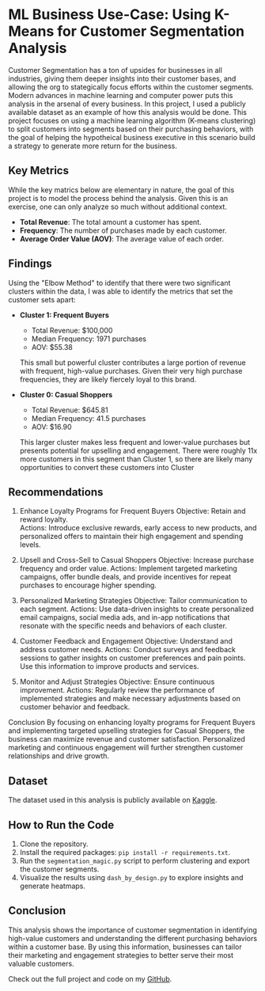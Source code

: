 # ML Business Use-Case: Using K-Means for Customer Segmentation Analysis

Customer Segmentation has a ton of upsides for businesses in all industries, giving them deeper insights into their customer bases, and allowing the org to stategically focus efforts within the customer segments.  Modern advances in machine learning and computer power puts this analysis in the arsenal of every business.  In this project, I used a publicly available dataset as an example of how this analysis would be done.  This project focuses on using a machine learning algorithm (K-means clustering) to split customers into segments based on their purchasing behaviors, with the goal of helping the hypotheical business executive in this scenario build a strategy to generate more return for the business.  

## Key Metrics

While the key matrics below are elementary in nature, the goal of this project is to model the process behind the analysis.  Given this is an exercise, one can only analyze so much without additional context.

- **Total Revenue**: The total amount a customer has spent.
- **Frequency**: The number of purchases made by each customer.
- **Average Order Value (AOV)**: The average value of each order.

## Findings

Using the "Elbow Method" to identify that there were two significant clusters within the data, I was able to identify the metrics that set the customer sets apart:

- **Cluster 1: Frequent Buyers**
  - Total Revenue: $100,000
  - Median Frequency: 1971 purchases
  - AOV: $55.38
  
  This small but powerful cluster contributes a large portion of revenue with frequent, high-value purchases.  Given their very high purchase frequencies, they are likely fiercely loyal to this brand.

- **Cluster 0: Casual Shoppers**
  - Total Revenue: $645.81
  - Median Frequency: 41.5 purchases
  - AOV: $16.90
  
  This larger cluster makes less frequent and lower-value purchases but presents potential for upselling and engagement.  There were roughly 11x more customers in this segment than Cluster 1, so there are likely many opportunities to convert these customers into Cluster

## Recommendations

1) Enhance Loyalty Programs for Frequent Buyers
Objective: Retain and reward loyalty.\
Actions: Introduce exclusive rewards, early access to new products, and personalized offers to maintain their high engagement and spending levels.

2) Upsell and Cross-Sell to Casual Shoppers
Objective: Increase purchase frequency and order value.
Actions: Implement targeted marketing campaigns, offer bundle deals, and provide incentives for repeat purchases to encourage higher spending.

3) Personalized Marketing Strategies
Objective: Tailor communication to each segment.
Actions: Use data-driven insights to create personalized email campaigns, social media ads, and in-app notifications that resonate with the specific needs and behaviors of each cluster.

4) Customer Feedback and Engagement
Objective: Understand and address customer needs.
Actions: Conduct surveys and feedback sessions to gather insights on customer preferences and pain points. Use this information to improve products and services.

5) Monitor and Adjust Strategies
Objective: Ensure continuous improvement.
Actions: Regularly review the performance of implemented strategies and make necessary adjustments based on customer behavior and feedback.

Conclusion
By focusing on enhancing loyalty programs for Frequent Buyers and implementing targeted upselling strategies for Casual Shoppers, the business can maximize revenue and customer satisfaction. Personalized marketing and continuous engagement will further strengthen customer relationships and drive growth.

## Dataset

The dataset used in this analysis is publicly available on [Kaggle](https://www.kaggle.com/datasets/carrie1/ecommerce-data).

## How to Run the Code

1. Clone the repository.
2. Install the required packages: `pip install -r requirements.txt`.
3. Run the `segmentation_magic.py` script to perform clustering and export the customer segments.
4. Visualize the results using `dash_by_design.py` to explore insights and generate heatmaps.

## Conclusion

This analysis shows the importance of customer segmentation in identifying high-value customers and understanding the different purchasing behaviors within a customer base. By using this information, businesses can tailor their marketing and engagement strategies to better serve their most valuable customers.

Check out the full project and code on my [GitHub](https://github.com/Gmuman7).

